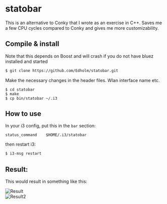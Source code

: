statobar
==========
This is an alternative to Conky that I wrote as an exercise in C++. Saves me a few CPU cycles compared to Conky and gives me more customizability.

## Compile & install
Note that this depends on Boost and will crash if you do not have bluez installed and started

``` bash
$ git clone https://github.com/Edholm/statobar.git
```
Make the necessary changes in the header files. Wlan interface name etc.

```
$ cd statobar
$ make
$ cp bin/statobar ~/.i3
```

## How to use
In your i3 config, put this in the `bar` section:

```
status_command    $HOME/.i3/statobar
```

then restart i3: 
```bash
$ i3-msg restart
```

## Result:
This would result in something like this:

![Result](screenshots/bar.png "Result")  
![Result2](screenshots/bar2.png "Result2")  
